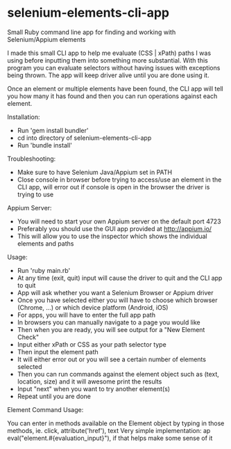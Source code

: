 selenium-elements-cli-app
=========================

Small Ruby command line app for finding and working with Selenium/Appium elements

I made this small CLI app to help me evaluate (CSS | xPath) paths I was using before inputting them into something
more substantial.  With this program you can evaluate selectors without having issues with exceptions being thrown.  The app will
keep driver alive until you are done using it.

Once an element or multiple elements have been found, the CLI app will tell you how many it has found and then you can
run operations against each element.

Installation:
- Run 'gem install bundler'
- cd into directory of selenium-elements-cli-app
- Run 'bundle install'

Troubleshooting:
- Make sure to have Selenium Java/Appium set in PATH
- Close console in browser before trying to access/use an element in the CLI app, will error out if console is open in the browser the driver is trying to use

Appium Server:
- You will need to start your own Appium server on the default port 4723
- Preferably you should use the GUI app provided at http://appium.io/
- This will allow you to use the inspector which shows the individual elements and paths

Usage:
- Run 'ruby main.rb'
- At any time (exit, quit) input will cause the driver to quit and the CLI app to quit
- App will ask whether you want a Selenium Browser or Appium driver
- Once you have selected either you will have to choose which browser (Chrome, ...) or which device platform (Android, iOS)
- For apps, you will have to enter the full app path
- In browsers you can manually navigate to a page you would like
- Then when you are ready, you will see output for a "New Element Check"
- Input either xPath or CSS as your path selector type
- Then input the element path
- It will either error out or you will see a certain number of elements selected
- Then you can run commands against the element object such as (text, location, size) and it will awesome print the results
- Input "next" when you want to try another element(s)
- Repeat until you are done

Element Command Usage:

You can enter in methods available on the Element object by typing in those methods, ie. click, attribute('href'), text
Very simple implementation: ap eval("element.#{evaluation_input}"), if that helps make some sense of it